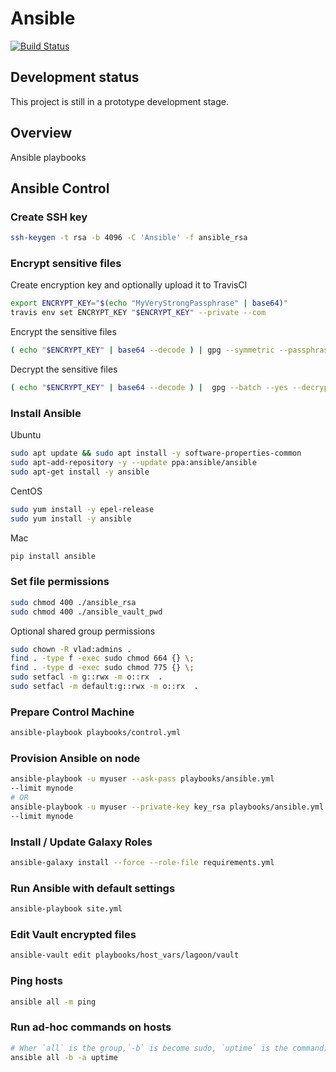 # Ansible

[![Build Status](https://travis-ci.com/vghn/ansible.svg?branch=master)](https://travis-ci.com/vghn/ansible)

## Development status

This project is still in a prototype development stage.

## Overview

Ansible playbooks

## Ansible Control

### Create SSH key

```sh
ssh-keygen -t rsa -b 4096 -C 'Ansible' -f ansible_rsa
```

### Encrypt sensitive files

Create encryption key and optionally upload it to TravisCI

```sh
export ENCRYPT_KEY="$(echo "MyVeryStrongPassphrase" | base64)"
travis env set ENCRYPT_KEY "$ENCRYPT_KEY" --private --com
```

Encrypt the sensitive files

```sh
( echo "$ENCRYPT_KEY" | base64 --decode ) | gpg --symmetric --passphrase-fd 0 --batch --yes --cipher-algo AES256 --s2k-digest-algo SHA512 --output ansible_rsa.gpg ansible_rsa
```

Decrypt the sensitive files

```sh
( echo "$ENCRYPT_KEY" | base64 --decode ) |  gpg --batch --yes --decrypt --passphrase-fd 0 --output ansible_rsa ansible_rsa.gpg
```

### Install Ansible

Ubuntu

```sh
sudo apt update && sudo apt install -y software-properties-common
sudo apt-add-repository -y --update ppa:ansible/ansible
sudo apt-get install -y ansible
```

CentOS

```sh
sudo yum install -y epel-release
sudo yum install -y ansible
```

Mac

```sh
pip install ansible
```

### Set file permissions

```sh
sudo chmod 400 ./ansible_rsa
sudo chmod 400 ./ansible_vault_pwd
```

Optional shared group permissions

```sh
sudo chown -R vlad:admins .
find . -type f -exec sudo chmod 664 {} \;
find . -type d -exec sudo chmod 775 {} \;
sudo setfacl -m g::rwx -m o::rx  .
sudo setfacl -m default:g::rwx -m o::rx  .
```

### Prepare Control Machine

```sh
ansible-playbook playbooks/control.yml
```

### Provision Ansible on node

```sh
ansible-playbook -u myuser --ask-pass playbooks/ansible.yml
--limit mynode
# OR
ansible-playbook -u myuser --private-key key_rsa playbooks/ansible.yml
--limit mynode
```

### Install / Update Galaxy Roles

```sh
ansible-galaxy install --force --role-file requirements.yml
```

### Run Ansible with default settings

```sh
ansible-playbook site.yml
```

### Edit Vault encrypted files

```sh
ansible-vault edit playbooks/host_vars/lagoon/vault
```

### Ping hosts

```sh
ansible all -m ping
```

### Run ad-hoc commands on hosts

```sh
# Wher `all` is the group,`-b` is become sudo, `uptime` is the command)
ansible all -b -a uptime
```
